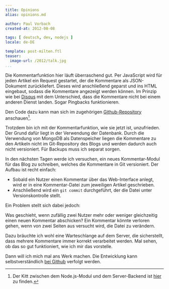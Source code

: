 ```yaml
---
title: Opinions
alias: opinions.md

author: Paul Vorbach
created-at: 2012-08-08

tags: [ deutsch, dev, nodejs ]
locale: de-DE

template: post-milten.ftl
teaser:
  image-url: /2012/talk.jpg
...
```


Die Kommentarfunktion hier läuft überraschend gut. Per JavaScript wird für
jeden Artikel ein Request gestartet, der die Kommentare als JSON-Dokument
zurückliefert. Dieses wird anschließend geparst und ins HTML eingebaut, sodass
die Kommentare angezeigt werden können. Im Prinzip wie bei
[Disqus](https://disqus.com/) mit dem Unterschied, dass die Kommentare nicht bei
einem anderen Dienst landen. Sogar Pingbacks funktionieren.

Den Code dazu kann man sich im zugehörigen
[Github-Repository](https://github.com/pvorb/node-comments) anschauen[^1].

[^1]: Der Kitt zwischen dem Node.js-Modul und dem Server-Backend ist
  [hier](https://github.com/pvorb/vorba.ch/blob/9892cc6738ab8861cef1cfb945beab5d2639e7c0/.conf/modules/comments.js)
  zu finden.

Trotzdem bin ich mit der Kommentarfunktion, wie sie jetzt ist, unzufrieden. Der
Grund dafür liegt in der Verwendung der Datenbank. Durch die Verwendung von
MongoDB als Datenspeicher liegen die Kommentare zu den Artikeln nicht im
Git-Repository des Blogs und werden dadurch auch nicht versioniert. Für Backups
muss ich separat sorgen.

In den nächsten Tagen werde ich versuchen, ein neues Kommentar-Modul für das
Blog zu schreiben, welches die Kommentare in Git versioniert. Der Aufbau ist
recht einfach:

  * Sobald ein Nutzer einen Kommentar über das Web-Interface anlegt, wird er in
    eine Kommentar-Datei zum jeweiligen Artikel geschrieben.
  * Anschließend wird ein `git commit` durchgeführt, der die Datei unter
    Versionskontrolle stellt.

Ein Problem stellt sich dabei jedoch:

Was geschieht, wenn zufällig zwei Nutzer mehr oder weniger gleichzeitig einen
neuen Kommentar abschicken? Ein Kommentar könnte verloren gehen, wenn von zwei
Seiten aus versucht wird, die Datei zu verändern.

Dazu bräuchte ich wohl eine Warteschlange auf dem Server, die sicherstellt, dass
mehrere Kommentare immer korrekt verarbeitet werden. Mal sehen, ob das so gut
funktioniert, wie ich mir das vorstelle.

Dann will ich mich mal ans Werk machen. Die Entwicklung kann selbstverständlich
[bei Github](https://github.com/pvorb/node-opinions) verfolgt werden.
